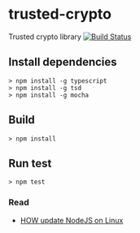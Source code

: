 # trusted-crypto
Trusted crypto library [![Build Status](https://travis-ci.org/algv/trusted-crypto.svg?branch=master&style=flat)](https://travis-ci.org/algv/trusted-crypto)

## Install dependencies

```
> npm install -g typescript
> npm install -g tsd
> npm install -g mocha
```

## Build

```
> npm install
```

## Run test

```
> npm test
```

### Read

- [HOW update NodeJS on Linux](https://davidwalsh.name/upgrade-nodejs)
